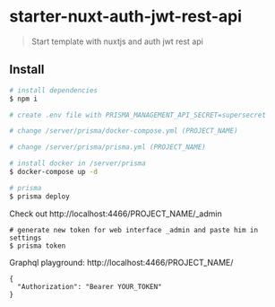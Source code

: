 # starter-nuxt-auth-jwt-rest-api

> Start template with nuxtjs and auth jwt rest api

## Install

``` bash
# install dependencies
$ npm i

# create .env file with PRISMA_MANAGEMENT_API_SECRET=supersecret

# change /server/prisma/docker-compose.yml (PROJECT_NAME)

# change /server/prisma/prisma.yml (PROJECT_NAME)

# install docker in /server/prisma
$ docker-compose up -d

# prisma
$ prisma deploy
```

Check out http://localhost:4466/PROJECT_NAME/_admin
```
# generate new token for web interface _admin and paste him in settings
$ prisma token
```

Graphql playground:
http://localhost:4466/PROJECT_NAME/
```
{
  "Authorization": "Bearer YOUR_TOKEN"
}
```
